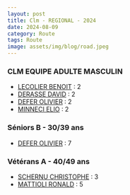 ```yaml
---
layout: post
title: Clm - REGIONAL - 2024
date: 2024-08-09
category: Route
tags: Route
image: assets/img/blog/road.jpeg
---
```


### CLM EQUIPE ADULTE MASCULIN
- [LECOLIER BENOIT](https://teamspecializedlille.github.io/works/lecolierbenoit) : 2
- [DERASSE DAVID](https://teamspecializedlille.github.io/works/derassedavid) : 2
- [DEFER OLIVIER](https://teamspecializedlille.github.io/works/deferolivier) : 2
- [MINNECI ELIO](https://teamspecializedlille.github.io/works/minnecielio) : 2

### Séniors B - 30/39 ans
- [DEFER OLIVIER](https://teamspecializedlille.github.io/works/deferolivier) : 7

### Vétérans A - 40/49 ans
- [SCHERNU CHRISTOPHE](https://teamspecializedlille.github.io/works/schernuchristophe) : 3
- [MATTIOLI RONALD](https://teamspecializedlille.github.io/works/mattiolironald) : 5
